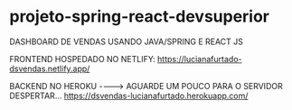 # projeto-spring-react-devsuperior

DASHBOARD DE VENDAS USANDO JAVA/SPRING E REACT JS



FRONTEND HOSPEDADO NO NETLIFY: https://lucianafurtado-dsvendas.netlify.app/

BACKEND NO HEROKU ----> AGUARDE UM POUCO PARA O SERVIDOR DESPERTAR...
https://dsvendas-lucianafurtado.herokuapp.com/
